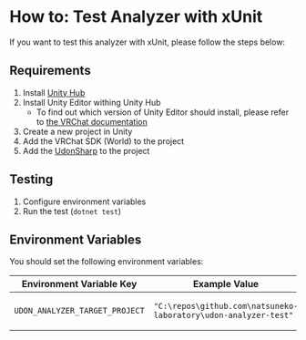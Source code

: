 # How to: Test Analyzer with xUnit

If you want to test this analyzer with xUnit, please follow the steps below:

## Requirements

1. Install [Unity Hub](https://unity3d.com/get-unity/download)
2. Install Unity Editor withing Unity Hub
   - To find out which version of Unity Editor should install, please refer to [the VRChat documentation](https://docs.vrchat.com/docs/current-unity-version)
3. Create a new project in Unity
4. Add the VRChat SDK (World) to the project
5. Add the [UdonSharp](https://github.com/MerlinVR/UdonSharp) to the project

## Testing

1. Configure environment variables
2. Run the test (`dotnet test`)

## Environment Variables

You should set the following environment variables:

| Environment Variable Key       | Example Value                                                   | Description                   |
| ------------------------------ | --------------------------------------------------------------- | ----------------------------- |
| `UDON_ANALYZER_TARGET_PROJECT` | `"C:\repos\github.com\natsuneko-laboratory\udon-analyzer-test"` | The path to the Unity project |
